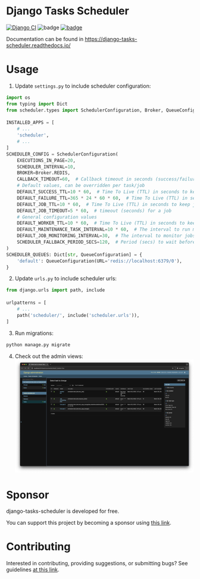 Django Tasks Scheduler
===================
[![Django CI](https://github.com/django-commons/django-tasks-scheduler/actions/workflows/test.yml/badge.svg)](https://github.com/django-commons/django-tasks-scheduler/actions/workflows/test.yml)
![badge](https://img.shields.io/endpoint?url=https://gist.githubusercontent.com/cunla/b756396efb895f0e34558c980f1ca0c7/raw/django-tasks-scheduler-4.json)
[![badge](https://img.shields.io/pypi/dm/django-tasks-scheduler)](https://pypi.org/project/django-tasks-scheduler/)

Documentation can be found in https://django-tasks-scheduler.readthedocs.io/

# Usage

1. Update `settings.py` to include scheduler configuration:

```python
import os
from typing import Dict
from scheduler.types import SchedulerConfiguration, Broker, QueueConfiguration

INSTALLED_APPS = [
    # ...    
    'scheduler',
    # ...
]
SCHEDULER_CONFIG = SchedulerConfiguration(
    EXECUTIONS_IN_PAGE=20,
    SCHEDULER_INTERVAL=10,
    BROKER=Broker.REDIS,
    CALLBACK_TIMEOUT=60,  # Callback timeout in seconds (success/failure/stopped)
    # Default values, can be overridden per task/job
    DEFAULT_SUCCESS_TTL=10 * 60,  # Time To Live (TTL) in seconds to keep successful job results
    DEFAULT_FAILURE_TTL=365 * 24 * 60 * 60,  # Time To Live (TTL) in seconds to keep job failure information
    DEFAULT_JOB_TTL=10 * 60,  # Time To Live (TTL) in seconds to keep job information
    DEFAULT_JOB_TIMEOUT=5 * 60,  # timeout (seconds) for a job
    # General configuration values
    DEFAULT_WORKER_TTL=10 * 60,  # Time To Live (TTL) in seconds to keep worker information after last heartbeat
    DEFAULT_MAINTENANCE_TASK_INTERVAL=10 * 60,  # The interval to run maintenance tasks in seconds. 10 minutes.
    DEFAULT_JOB_MONITORING_INTERVAL=30,  # The interval to monitor jobs in seconds.
    SCHEDULER_FALLBACK_PERIOD_SECS=120,  # Period (secs) to wait before requiring to reacquire locks
)
SCHEDULER_QUEUES: Dict[str, QueueConfiguration] = {
    'default': QueueConfiguration(URL='redis://localhost:6379/0'),
}
```

2. Update `urls.py` to include scheduler urls:

```python
from django.urls import path, include

urlpatterns = [
    # ...
    path('scheduler/', include('scheduler.urls')),
]
```

3. Run migrations:

```bash
python manage.py migrate
```

4. Check out the admin views:
   ![](./docs/media/admin-tasks-list.jpg)

# Sponsor

django-tasks-scheduler is developed for free.

You can support this project by becoming a sponsor using [this link](https://github.com/sponsors/cunla).

# Contributing

Interested in contributing, providing suggestions, or submitting bugs? See
guidelines [at this link](.github/CONTRIBUTING.md).
